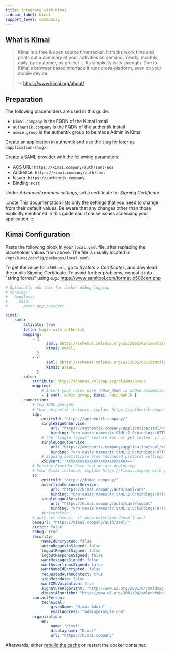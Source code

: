 ```yaml
---
title: Integrate with Kimai
sidebar_label: Kimai
support_level: community
---
```


## What is Kimai

> Kimai is a free & open source timetracker. It tracks work time and prints out a summary of your activities on demand. Yearly, monthly, daily, by customer, by project … Its simplicity is its strength. Due to Kimai's browser based interface it runs cross-platform, even on your mobile device.
>
> -- https://www.kimai.org/about/

## Preparation

The following placeholders are used in this guide:

- `kimai.company` is the FQDN of the Kimai Install
- `authentik.company` is the FQDN of the authentik Install
- `admin.group` is the authentik group to be made Admin in Kimai

Create an application in authentik and use the slug for later as `<application-slug>`.

Create a SAML provider with the following parameters:

- ACS URL: `https://kimai.company/auth/saml/acs`
- Audience: `https://kimai.company/auth/saml`
- Issuer: `https://authentik.company`
- Binding: `Post`

Under _Advanced protocol settings_, set a certificate for _Signing Certificate_.

:::note
This documentation lists only the settings that you need to change from their default values. Be aware that any changes other than those explicitly mentioned in this guide could cause issues accessing your application.
:::

## Kimai Configuration

Paste the following block in your `local.yaml` file, after replacing the placeholder values from above. The file is usually located in `/opt/kimai/config/packages/local.yaml`.

To get the value for `x509cert`, go to _System_ > _Certificates_, and download the public Signing Certificate. To avoid further problems, concat it into "string format" using e.g.: https://www.samltool.com/format_x509cert.php

```yaml
# Optionally add this for docker debug-logging
# monolog:
#   handlers:
#     main:
#       path: php://stderr

kimai:
    saml:
        activate: true
        title: Login with authentik
        mapping:
            - {
                  saml: $http://schemas.xmlsoap.org/ws/2005/05/identity/claims/emailaddress,
                  kimai: email,
              }
            - {
                  saml: $http://schemas.xmlsoap.org/ws/2005/05/identity/claims/name,
                  kimai: alias,
              }
        roles:
            attribute: http://schemas.xmlsoap.org/claims/Group
            mapping:
                # Insert your roles here (ROLE_USER is added automatically)
                - { saml: admin.group, kimai: ROLE_ADMIN }
        connection:
            # You SAML provider
            # Your authentik instance, replace https://authentik.company with your authentik URL
            idp:
                entityId: "https://authentik.company/"
                singleSignOnService:
                    url: "https://authentik.company/application/saml/<application-slug>/sso/binding/redirect/"
                    binding: "urn:oasis:names:tc:SAML:2.0:bindings:HTTP-Redirect"
                # the "single logout" feature was not yet tested, if you want to help, please let me know!
                singleLogoutService:
                    url: "https://authentik.company/application/saml/<application-slug>/slo/binding/redirect/"
                    binding: "urn:oasis:names:tc:SAML:2.0:bindings:HTTP-Redirect"
                # Signing certificate from *Advanced protocol settings*
                x509cert: "XXXXXXXXXXXXXXXXXXXXXXXXXXX=="
            # Service Provider Data that we are deploying.
            # Your Kimai instance, replace https://kimai.company with your Kimai URL
            sp:
                entityId: "https://kimai.company/"
                assertionConsumerService:
                    url: "https://kimai.company/auth/saml/acs"
                    binding: "urn:oasis:names:tc:SAML:2.0:bindings:HTTP-POST"
                singleLogoutService:
                    url: "https://kimai.company/auth/saml/logout"
                    binding: "urn:oasis:names:tc:SAML:2.0:bindings:HTTP-Redirect"
                #privateKey: ''
            # only set baseurl, if auto-detection doesn't work
            baseurl: "https://kimai.company/auth/saml/"
            strict: false
            debug: true
            security:
                nameIdEncrypted: false
                authnRequestsSigned: false
                logoutRequestSigned: false
                logoutResponseSigned: false
                wantMessagesSigned: false
                wantAssertionsSigned: false
                wantNameIdEncrypted: false
                requestedAuthnContext: true
                signMetadata: false
                wantXMLValidation: true
                signatureAlgorithm: "http://www.w3.org/2001/04/xmldsig-more#rsa-sha256"
                digestAlgorithm: "http://www.w3.org/2001/04/xmlenc#sha256"
            contactPerson:
                technical:
                    givenName: "Kimai Admin"
                    emailAddress: "admin@example.com"
            organization:
                en:
                    name: "Kimai"
                    displayname: "Kimai"
                    url: "https://kimai.company"
```

Afterwards, either [rebuild the cache](https://www.kimai.org/documentation/cache.html) or restart the docker container.
